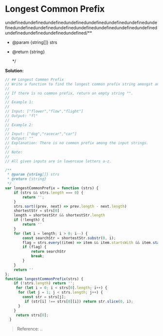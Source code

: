 # Longest Common Prefix

undefinedundefinedundefinedundefinedundefinedundefinedundefinedundefinedundefinedundefinedundefinedundefinedundefinedundefinedundefinedundefinedundefinedundefinedundefined/\*\*

* @param {string\[\]} strs
* @return {string}

  \*/

**Solution:**

```javascript
// ## Longest Common Prefix
// Write a function to find the longest common prefix string amongst an array of strings.
//
// If there is no common prefix, return an empty string "".
//
// Example 1:
//
// Input: ["flower","flow","flight"]
// Output: "fl"
//
// Example 2:
//
// Input: ["dog","racecar","car"]
// Output: ""
// Explanation: There is no common prefix among the input strings.
//
// Note:
//
// All given inputs are in lowercase letters a-z.

/**
 * @param {string[]} strs
 * @return {string}
 */
var longestCommonPrefix = function (strs) {
    if (strs && strs.length === 0) {
        return '';
    }
    strs.sort((prev, next) => prev.length - next.length)
    shortestStr = strs[0]
    length = shortestStr && shortestStr.length
    if (!length) {
        return ''
    }
    for (let i = length; i > 0; i--) {
        const searchStr = shortestStr.substr(0, i);
        flag = strs.every((item) => item && item.startsWith && item.startsWith(searchStr))
        if (flag) {
            return searchStr
            break;
        }
    }
    return ''
};
function longestCommonPrefix(strs) {
    if (!strs.length) return '';
     for (let i = 0; i < strs[0].length; i++) {
      for (let j = 1; j < strs.length; j++) {
        const str = strs[j];
         if (str[i] !== strs[0][i]) return str.slice(0, i);
      }
    }
     return strs[0];
  }
```

> Reference: ..


